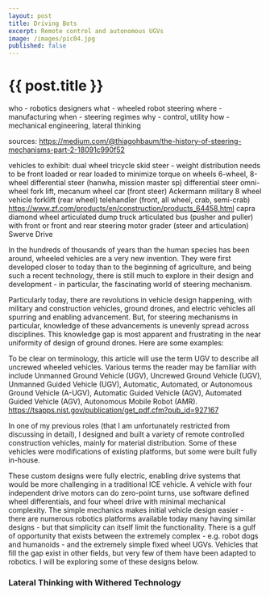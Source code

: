 ```yaml
---
layout: post
title: Driving Bots
excerpt: Remote control and autonomous UGVs
image: /images/pic04.jpg
published: false
---
```

# {{ post.title }}

who - robotics designers
what - wheeled robot steering
where - manufacturing
when - steering regimes
why - control, utility
how - mechanical engineering, lateral thinking

sources: 
https://medium.com/@thiagohbaum/the-history-of-steering-mechanisms-part-2-18091c990f52

vehicles to exhibit:
dual wheel
tricycle
skid steer - weight distribution needs to be front loaded or rear loaded to minimize torque on wheels
6-wheel, 8-wheel differential steer (hanwha, mission master sp)
differential steer
omni-wheel fork lift, mecanum wheel
car (front steer) Ackermann 
military 8 wheel vehicle
forklift (rear wheel)
telehandler (front, all wheel, crab, semi-crab) https://www.zf.com/products/en/construction/products_64458.html
capra diamond wheel
articulated dump truck
articulated bus (pusher and puller) with front or front and rear steering
motor grader (steer and articulation)
Swerve Drive

In the hundreds of thousands of years than the human species has been around, wheeled vehicles are a very new invention. They were first developed closer to today than to the beginning of agriculture, and being such a recent technology, there is still much to explore in their design and development - in particular, the fascinating world of steering mechanism.

Particularly today, there are revolutions in vehicle design happening, with military and construction vehicles, ground drones, and electric vehicles all spurring and enabling advancement. But, for steering mechanisms in particular, knowledge of these advancements is unevenly spread across disciplines. This knowledge gap is most apparent and frustrating in the near uniformity of design of ground drones. Here are some examples:

To be clear on terminology, this article will use the term UGV to describe all uncrewed wheeled vehicles. Various terms the reader may be familiar with include Unmanned Ground Vehicle (UGV), Uncrewed Ground Vehicle (UGV), Unmanned Guided Vehicle (UGV), Automatic, Automated, or Autonomous Ground Vehicle (A-UGV), Automatic Guided Vehicle (AGV), Automated Guided Vehicle (AGV), Autonomous Mobile Robot (AMR). https://tsapps.nist.gov/publication/get_pdf.cfm?pub_id=927167 



In one of my previous roles (that I am unfortunately restricted from discussing in detail), I designed and built a variety of remote controlled construction vehicles, mainly for material distribution. Some of these vehicles were modifications of existing platforms, but some were built fully in-house.

These custom designs were fully electric, enabling drive systems that would be more challenging in a traditional ICE vehicle. A vehicle with four independent drive motors can do zero-point turns, use software defined wheel differentials, and four wheel drive with minimal mechanical complexity. The simple mechanics makes initial vehicle design easier - there are numerous robotics platforms available today many having similar designs - but that simplicity can itself limit the functionality. There is a gulf of opportunity that exists between the extremely complex - e.g. robot dogs and humanoids - and the extremely simple fixed wheel UGVs. Vehicles that fill the gap exist in other fields, but very few of them have been adapted to robotics. I will be exploring some of these designs below.

### Lateral Thinking with Withered Technology


